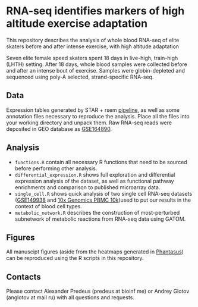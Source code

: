 # RNA-seq identifies markers of high altitude exercise adaptation 

This repository describes the analysis of whole blood RNA-seq of elite skaters before and after intense exercise, with high altitude adaptation

Seven elite female speed skaters spent 18 days in live-high, train-high (LHTH) setting. After 18 days, whole blood samples were collected before and after an intense bout of exercise. Samples were globin-depleted and sequenced using poly-A selected, strand-specific RNA-seq. 

## Data

Expression tables generated by STAR + rsem [pipeline](https://github.com/apredeus/rnaquant), as well as some annotation files necessary to reproduce the analysis. Place all the files into your working directory and unpack them. Raw RNA-seq reads were deposited in GEO database as [GSE164890](https://www.ncbi.nlm.nih.gov/geo/query/acc.cgi?acc=GSE164890).

## Analysis

  * `functions.R` contain all necessary R functions that need to be sourced before performing other analysis. 
  * `differential_expression.R` shows full exploration and differential expression analysis of the dataset, as well as functional pathway enrichments and comparison to published microarray data. 
  * `single_cell.R` shows quick analysis of two single cell RNA-seq datasets ([GSE149938](https://www.ncbi.nlm.nih.gov/geo/query/acc.cgi?acc=GSE149938) and [10x Genomics PBMC 10k](https://support.10xgenomics.com/single-cell-gene-expression/datasets/4.0.0/SC3_v3_NextGem_DI_PBMC_10K))used to put our results in the context of blood cell types. 
  * `metabolic_network.R` describes the construction of most-perturbed subnetwork of metabolic reactions from RNA-seq data using GATOM.  

## Figures

All manuscipt figures (aside from the heatmaps generated in [Phantasus](http://genome.ifmo.ru/phantasus-dev/)) can be reproduced using the R scripts in this repository.

## Contacts 

Please contact Alexander Predeus (predeus at bioinf me) or Andrey Glotov (anglotov at mail ru) with all questions and requests.
